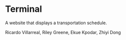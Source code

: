# Terminal
A website that displays a transportation schedule.

Ricardo Villarreal, Riley Greene, Ekue Kpodar, Zhiyi Dong
